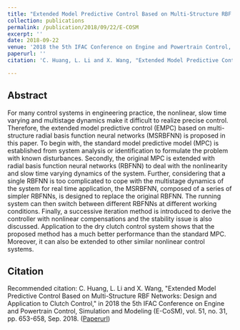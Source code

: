 ```yaml
---
title: "Extended Model Predictive Control Based on Multi-Structure RBF Networks: Design and Application to Clutch Control"
collection: publications
permalink: /publication/2018/09/22/E-COSM
excerpt: ''
date: 2018-09-22
venue: '2018 the 5th IFAC Conference on Engine and Powertrain Control, Simulation and Modeling (E-CoSM)'
paperurl: ''
citation: 'C. Huang, L. Li and X. Wang, "Extended Model Predictive Control Based on Multi-Structure RBF Networks: Design and Application to Clutch Control," 2018 the 5th IFAC Conference on Engine and Powertrain Control, Simulation and Modeling (E-CoSM), pp. 653-658, Sep. 2018.'

---
```

## Abstract
For many control systems in engineering practice, the nonlinear, slow time varying and multistage dynamics make it difficult to realize precise control. Therefore, the extended model predictive control (EMPC) based on multi-structure radial basis function neural networks (MSRBFNN) is proposed in this paper. To begin with, the standard model predictive model (MPC) is established from system analysis or identification to formulate the problem with known disturbances. Secondly, the original MPC is extended with radial basis function neural networks (RBFNN) to deal with the nonlinearity and slow time varying dynamics of the system. Further, considering that a single RBFNN is too complicated to cope with the multistage dynamics of the system for real time application, the MSRBFNN, composed of a series of simpler RBFNNs, is designed to replace the original RBFNN. The running system can then switch between different RBFNNs at different working conditions. Finally, a successive iteration method is introduced to derive the controller with nonlinear compensations and the stability issue is also discussed. Application to the dry clutch control system shows that the proposed method has a much better performance than the standard MPC. Moreover, it can also be extended to other similar nonlinear control systems.

## Citation
Recommended citation: C. Huang, L. Li and X. Wang, "Extended Model Predictive Control Based on Multi-Structure RBF Networks: Design and Application to Clutch Control," in 2018 the 5th IFAC Conference on Engine and Powertrain Control, Simulation and Modeling (E-CoSM), vol. 51, no. 31, pp. 653-658, Sep. 2018. ([Paperurl](https://www.sciencedirect.com/science/article/pii/S2405896318326181))

